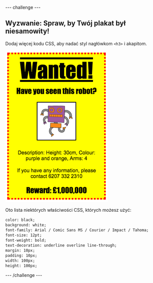 \--- challenge \---

## Wyzwanie: Spraw, by Twój plakat był niesamowity!

Dodaj więcej kodu CSS, aby nadać styl nagłówkom `<h3>` i akapitom.

![zrzut ekranu](images/wanted-final.png)

Oto lista niektórych właściwości CSS, których możesz użyć:

    color: black;
    background: white;
    font-family: Arial / Comic Sans MS / Courier / Impact / Tahoma;
    font-size: 12pt;
    font-weight: bold;
    text-decoration: underline overline line-through;
    margin: 10px;
    padding: 10px;
    width: 100px;
    height: 100px;
    

\--- /challenge \---